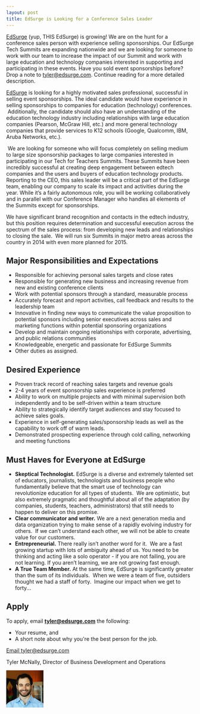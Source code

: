 ```yaml
---
layout: post
title: EdSurge is Looking for a Conference Sales Leader
---
```


[EdSurge](http://www.edsurge.com) (yup, THIS EdSurge) is growing! We are on the hunt for a conference sales person with experience selling sponsorships. Our EdSurge Tech Summits are expanding nationwide and we are looking for someone to work with our team to increase the impact of our Summit and work with large education and technology companies interested in supporting and participating in these events. Have you sold event sponsorships before? Drop a note to tyler@edsurge.com. Continue reading for a more detailed description.

<!--break-->

[EdSurge](http://www.edsurge.com) is looking for a highly motivated sales professional, successful in selling event sponsorships. The ideal candidate would have experience in selling sponsorships to companies for education (technology) conferences.  Additionally, the candidate should also have an understanding of the education technology industry including relationships with large education companies (Pearson, McGraw Hill, etc.) and more general technology companies that provide services to K12 schools (Google, Qualcomm, IBM, Aruba Networks, etc.).

 We are looking for someone who will focus completely on selling medium to large size sponsorship packages to large companies interested in participating in our Tech for Teachers Summits. These Summits have been incredibly successful at creating deep engagement between edtech companies and the users and buyers of education technology products. Reporting to the CEO, this sales leader will be a critical part of the EdSurge team, enabling our company to scale its impact and activities during the year. While it’s a fairly autonomous role, you will be working collaboratively and in parallel with our Conference Manager who handles all elements of the Summits except for sponsorships.  

We have significant brand recognition and contacts in the edtech industry, but this position requires determination and successful execution across the spectrum of the sales process: from developing new leads and relationships to closing the sale.  We will run six Summits in major metro areas across the country in 2014 with even more planned for 2015.

## Major Responsibilities and Expectations

* Responsible for achieving personal sales targets and close rates
* Responsible for generating new business and increasing revenue from new and existing conference clients
* Work with potential sponsors through a standard, measurable process
* Accurately forecast and report activities, call feedback and results to the leadership team
* Innovative in finding new ways to communicate the value proposition to potential sponsors including senior executives across sales and marketing functions within potential sponsoring organizations
* Develop and maintain ongoing relationships with corporate, advertising, and public relations communities
* Knowledgeable, energetic and passionate for EdSurge Summits
* Other duties as assigned.

## Desired Experience

* Proven track record of reaching sales targets and revenue goals
* 2-4 years of event sponsorship sales experience is preferred
* Ability to work on multiple projects and with minimal supervision both independently and to be self-driven within a team structure
* Ability to strategically identify target audiences and stay focused to achieve sales goals.
* Experience in self-generating sales/sponsorship leads as well as the capability to work off of warm leads.
* Demonstrated prospecting experience through cold calling, networking and meeting functions

## Must Haves for Everyone at EdSurge

* **Skeptical Technologist.** EdSurge is a diverse and extremely talented set of educators, journalists, technologists and business people who fundamentally believe that the smart use of technology can revolutionize education for all types of students.  We are optimistic, but also extremely pragmatic and thoughtful about all of the adaptation (by companies, students, teachers, administrators) that still needs to happen to deliver on this promise.
* **Clear communicator and writer.** We are a next generation media and data organization trying to make sense of a rapidly evolving industry for others.  If we can’t understand each other, we will not be able to create value for our customers.
* **Entrepreneurial.** There really isn’t another word for it.  We are a fast growing startup with lots of ambiguity ahead of us. You need to be thinking and acting like a solo operator - if you are not failing, you are not learning. If you aren’t learning, we are not growing fast enough.
* **A True Team Member.** At the same time, EdSurge is significantly greater than the sum of its individuals.  When we were a team of five, outsiders thought we had a staff of forty.  Imagine our impact when we get to forty...
  

## Apply

To apply, email **tyler@edsurge.com** the following:

* Your resume, and
* A short note about why you're the best person for the job.

<a href="mailto:tyler@edsurge.com" class="button button-rounded button-primary button-large">Email tyler@edsurge.com</a>

Tyler McNally, Director of Business Development and Operations

<img src="/public/images/tyler.jpg" class="author" alt="TylerMcNally">